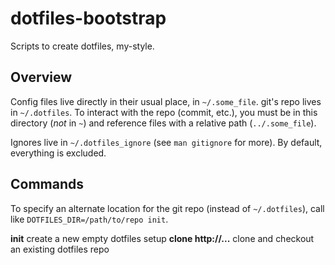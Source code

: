 # dotfiles-bootstrap
Scripts to create dotfiles, my-style.

## Overview
Config files live directly in their usual place, in `~/.some_file`. 
git's repo lives in `~/.dotfiles`. To  interact with the repo (commit, 
etc.), you must be in this directory (*not* in `~`) and reference files 
with a relative path (`../.some_file`).

Ignores live in `~/.dotfiles_ignore` (see `man gitignore` for more). By 
default, everything is excluded.

## Commands
To specify an alternate location for the git repo (instead of 
`~/.dotfiles`), call like `DOTFILES_DIR=/path/to/repo init`.

**init** create a new empty dotfiles setup
**clone http://...** clone and checkout an existing dotfiles repo

